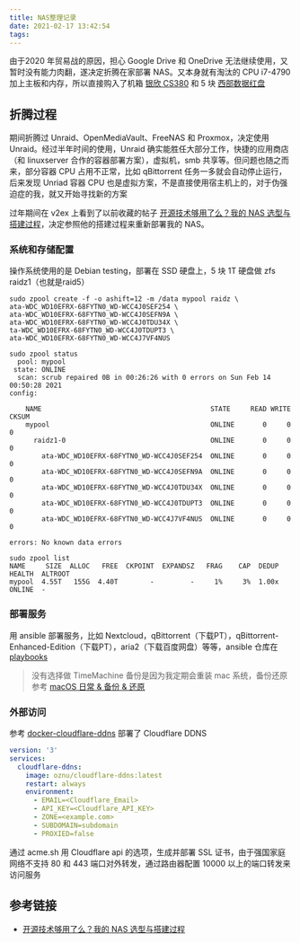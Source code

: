 ```yaml
---
title: NAS整理记录
date: 2021-02-17 13:42:54
tags:
---
```


由于2020 年贸易战的原因，担心 Google Drive 和 OneDrive 无法继续使用，又暂时没有能力肉翻，遂决定折腾在家部署 NAS。又本身就有淘汰的 CPU i7-4790 加上主板和内存，所以直接购入了机箱 [银欣 CS380](https://item.jd.com/100007972013.html) 和 5 块 [西部数据红盘](https://item.jd.com/694105.html#crumb-wrap)

## 折腾过程

期间折腾过 Unraid、OpenMediaVault、FreeNAS 和 Proxmox，决定使用 Unraid。经过半年时间的使用，Unraid 确实能胜任大部分工作，快捷的应用商店（和 linuxserver 合作的容器部署方案），虚拟机，smb 共享等。但问题也随之而来，部分容器 CPU 占用不正常，比如 qBittorrent 任务一多就会自动停止运行，后来发现 Unriad 容器 CPU 也是虚拟方案，不是直接使用宿主机上的，对于伪强迫症的我，就又开始寻找新的方案

过年期间在 v2ex 上看到了以前收藏的帖子 [开源技术够用了么？我的 NAS 选型与搭建过程](https://www.v2ex.com/t/723211)，决定参照他的搭建过程来重新部署我的 NAS。

### 系统和存储配置

操作系统使用的是 Debian testing，部署在 SSD 硬盘上，5 块 1T 硬盘做 zfs raidz1（也就是raid5）

```shell
sudo zpool create -f -o ashift=12 -m /data mypool raidz \
ata-WDC_WD10EFRX-68FYTN0_WD-WCC4J0SEF254 \
ata-WDC_WD10EFRX-68FYTN0_WD-WCC4J0SEFN9A \
ata-WDC_WD10EFRX-68FYTN0_WD-WCC4J0TDU34X \
ta-WDC_WD10EFRX-68FYTN0_WD-WCC4J0TDUPT3 \
ata-WDC_WD10EFRX-68FYTN0_WD-WCC4J7VF4NUS

sudo zpool status
  pool: mypool
 state: ONLINE
  scan: scrub repaired 0B in 00:26:26 with 0 errors on Sun Feb 14 00:50:28 2021
config:

	NAME                                          STATE     READ WRITE CKSUM
	mypool                                        ONLINE       0     0     0
	  raidz1-0                                    ONLINE       0     0     0
	    ata-WDC_WD10EFRX-68FYTN0_WD-WCC4J0SEF254  ONLINE       0     0     0
	    ata-WDC_WD10EFRX-68FYTN0_WD-WCC4J0SEFN9A  ONLINE       0     0     0
	    ata-WDC_WD10EFRX-68FYTN0_WD-WCC4J0TDU34X  ONLINE       0     0     0
	    ata-WDC_WD10EFRX-68FYTN0_WD-WCC4J0TDUPT3  ONLINE       0     0     0
	    ata-WDC_WD10EFRX-68FYTN0_WD-WCC4J7VF4NUS  ONLINE       0     0     0

errors: No known data errors

sudo zpool list
NAME     SIZE  ALLOC   FREE  CKPOINT  EXPANDSZ   FRAG    CAP  DEDUP    HEALTH  ALTROOT
mypool  4.55T   155G  4.40T        -         -     1%     3%  1.00x    ONLINE  -
```

### 部署服务

用 ansible 部署服务，比如 Nextcloud，qBittorrent（下载PT），qBittorrent-Enhanced-Edition（下载PT），aria2（下载百度网盘）等等，ansible 仓库在 [playbooks](https://github.com/bernylinville/playbooks  )

> 没有选择做 TimeMachine 备份是因为我定期会重装 mac 系统，备份还原参考 [macOS 日常 & 备份 & 还原](https://macosdoc.googo.cc/)

### 外部访问

参考 [docker-cloudflare-ddns](https://github.com/oznu/docker-cloudflare-ddns) 部署了 Cloudflare DDNS

```yaml
version: '3'
services:
  cloudflare-ddns:
    image: oznu/cloudflare-ddns:latest
    restart: always
    environment:
      - EMAIL=<Cloudflare_Email>
      - API_KEY=<Cloudflare_API_KEY>
      - ZONE=<example.com>
      - SUBDOMAIN=subdomain
      - PROXIED=false

```

通过 acme.sh 用 Cloudflare api 的选项，生成并部署 SSL 证书，由于强国家庭网络不支持 80 和 443 端口对外转发，通过路由器配置 10000 以上的端口转发来访问服务

## 参考链接

* [开源技术够用了么？我的 NAS 选型与搭建过程](https://www.v2ex.com/t/723211)
